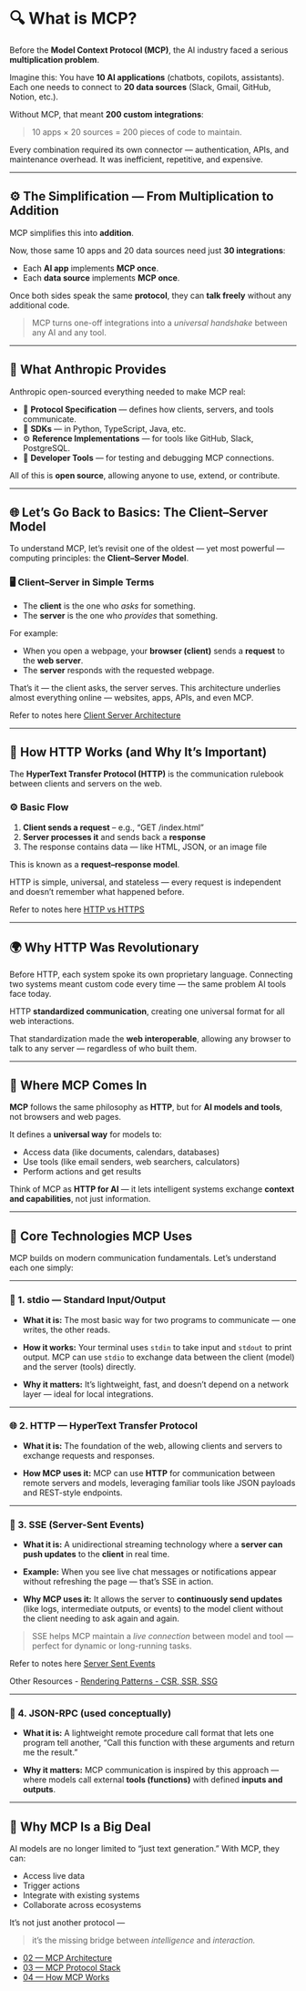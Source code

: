 # 🔍 What is MCP?

Before the **Model Context Protocol (MCP)**, the AI industry faced a serious **multiplication problem**.

Imagine this:
You have **10 AI applications** (chatbots, copilots, assistants).
Each one needs to connect to **20 data sources** (Slack, Gmail, GitHub, Notion, etc.).

Without MCP, that meant **200 custom integrations**:

> 10 apps × 20 sources = 200 pieces of code to maintain.

Every combination required its own connector — authentication, APIs, and maintenance overhead.
It was inefficient, repetitive, and expensive.

---

## ⚙️ The Simplification — From Multiplication to Addition

MCP simplifies this into **addition**.

Now, those same 10 apps and 20 data sources need just **30 integrations**:

* Each **AI app** implements **MCP once**.
* Each **data source** implements **MCP once**.

Once both sides speak the same **protocol**, they can **talk freely** without any additional code.

> MCP turns one-off integrations into a *universal handshake* between any AI and any tool.

---

## 🧱 What Anthropic Provides

Anthropic open-sourced everything needed to make MCP real:

* 🧩 **Protocol Specification** — defines how clients, servers, and tools communicate.
* 🐍 **SDKs** — in Python, TypeScript, Java, etc.
* ⚙️ **Reference Implementations** — for tools like GitHub, Slack, PostgreSQL.
* 🧪 **Developer Tools** — for testing and debugging MCP connections.

All of this is **open source**, allowing anyone to use, extend, or contribute.

---

## 🌐 Let’s Go Back to Basics: The Client–Server Model

To understand MCP, let’s revisit one of the oldest — yet most powerful — computing principles:
the **Client–Server Model**.

### 🖥️ Client–Server in Simple Terms

* The **client** is the one who *asks* for something.
* The **server** is the one who *provides* that something.

For example:

* When you open a webpage, your **browser (client)** sends a **request** to the **web server**.
* The **server** responds with the requested webpage.

That’s it — the client asks, the server serves.
This architecture underlies almost everything online — websites, apps, APIs, and even MCP.

Refer to notes here [Client Server Architecture](/System%20Design/HLD/Architectural%20Patterns/01_ClientServerArchitecture.md)

---

## 🧠 How HTTP Works (and Why It’s Important)

The **HyperText Transfer Protocol (HTTP)** is the communication rulebook between clients and servers on the web.

### ⚙️ Basic Flow

1. **Client sends a request** – e.g., “GET /index.html”
2. **Server processes it** and sends back a **response**
3. The response contains data — like HTML, JSON, or an image file

This is known as a **request–response model**.

HTTP is simple, universal, and stateless —
every request is independent and doesn’t remember what happened before.

Refer to notes here [HTTP vs HTTPS](/System%20Design/HLD/Networking%20Fundamentals/HTTPvsHTTPS.md)

---

## 🌍 Why HTTP Was Revolutionary

Before HTTP, each system spoke its own proprietary language.
Connecting two systems meant custom code every time — the same problem AI tools face today.

HTTP **standardized communication**, creating one universal format for all web interactions.

That standardization made the **web interoperable**,
allowing any browser to talk to any server — regardless of who built them.

---

## 🔄 Where MCP Comes In

**MCP** follows the same philosophy as **HTTP**,
but for **AI models and tools**, not browsers and web pages.

It defines a **universal way** for models to:

* Access data (like documents, calendars, databases)
* Use tools (like email senders, web searchers, calculators)
* Perform actions and get results

Think of MCP as **HTTP for AI** —
it lets intelligent systems exchange **context and capabilities**, not just information.

---

## 🔌 Core Technologies MCP Uses

MCP builds on modern communication fundamentals.
Let’s understand each one simply:

---

### 🧵 1. **stdio** — Standard Input/Output

* **What it is:**
  The most basic way for two programs to communicate — one writes, the other reads.

* **How it works:**
  Your terminal uses `stdin` to take input and `stdout` to print output.
  MCP can use `stdio` to exchange data between the client (model) and the server (tools) directly.

* **Why it matters:**
  It’s lightweight, fast, and doesn’t depend on a network layer — ideal for local integrations.

---

### 🌐 2. **HTTP** — HyperText Transfer Protocol

* **What it is:**
  The foundation of the web, allowing clients and servers to exchange requests and responses.

* **How MCP uses it:**
  MCP can use **HTTP** for communication between remote servers and models,
  leveraging familiar tools like JSON payloads and REST-style endpoints.

---

### 🔔 3. **SSE (Server-Sent Events)**

* **What it is:**
  A unidirectional streaming technology where a **server can push updates** to the **client** in real time.

* **Example:**
  When you see live chat messages or notifications appear without refreshing the page — that’s SSE in action.

* **Why MCP uses it:**
  It allows the server to **continuously send updates** (like logs, intermediate outputs, or events)
  to the model client without the client needing to ask again and again.

> SSE helps MCP maintain a *live connection* between model and tool —
> perfect for dynamic or long-running tasks.

Refer to notes here [Server Sent Events](/System%20Design/HLD/Asynchronous%20Communication/ServerSentEvents.md)

Other Resources - [Rendering Patterns - CSR, SSR, SSG](/System%20Design/HLD/Architectural%20Patterns/02_RenderingPatterns.md)

---

### 🧩 4. **JSON-RPC** (used conceptually)

* **What it is:**
  A lightweight remote procedure call format that lets one program tell another,
  “Call this function with these arguments and return me the result.”

* **Why it matters:**
  MCP communication is inspired by this approach —
  where models call external **tools (functions)** with defined **inputs and outputs**.

---

## 🔮 Why MCP Is a Big Deal

AI models are no longer limited to “just text generation.”
With MCP, they can:

* Access live data
* Trigger actions
* Integrate with existing systems
* Collaborate across ecosystems

It’s not just another protocol —

> it’s the missing bridge between *intelligence* and *interaction.*

* [02 — MCP Architecture](02_MCPArchitecture.md)
* [03 — MCP Protocol Stack](03_MCPProtocolStack.md)
* [04 — How MCP Works](04_HowMCPWorks.md)
